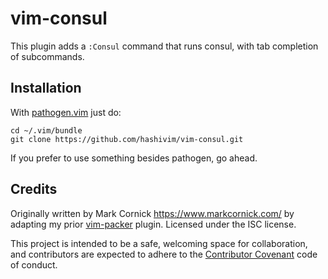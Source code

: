 # vim-consul

This plugin adds a `:Consul` command that runs consul, with tab
completion of subcommands.

## Installation

With [pathogen.vim](https://github.com/tpope/vim-pathogen) just do:

    cd ~/.vim/bundle
    git clone https://github.com/hashivim/vim-consul.git

If you prefer to use something besides pathogen, go ahead.

## Credits

Originally written by Mark Cornick <https://www.markcornick.com/> by adapting my
prior [vim-packer](https://github.com/hashivim/packer) plugin. Licensed under
the ISC license.

This project is intended to be a safe, welcoming space for collaboration, and
contributors are expected to adhere to the [Contributor
Covenant](http://contributor-covenant.org) code of conduct.
